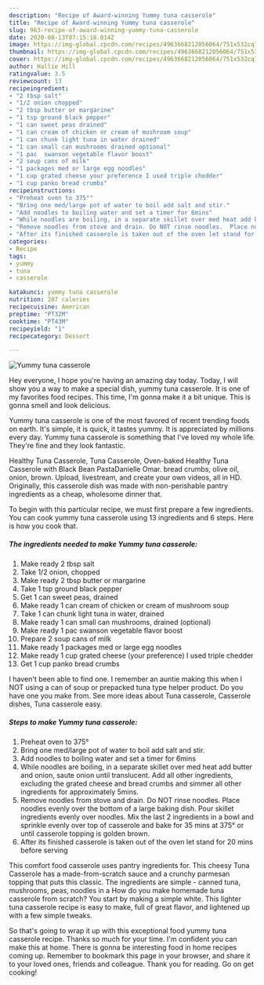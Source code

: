 ```yaml
---
description: "Recipe of Award-winning Yummy tuna casserole"
title: "Recipe of Award-winning Yummy tuna casserole"
slug: 963-recipe-of-award-winning-yummy-tuna-casserole
date: 2020-08-13T07:15:18.014Z
image: https://img-global.cpcdn.com/recipes/4963668212056064/751x532cq70/yummy-tuna-casserole-recipe-main-photo.jpg
thumbnail: https://img-global.cpcdn.com/recipes/4963668212056064/751x532cq70/yummy-tuna-casserole-recipe-main-photo.jpg
cover: https://img-global.cpcdn.com/recipes/4963668212056064/751x532cq70/yummy-tuna-casserole-recipe-main-photo.jpg
author: Hallie Hill
ratingvalue: 3.5
reviewcount: 13
recipeingredient:
- "2 tbsp salt"
- "1/2 onion chopped"
- "2 tbsp butter or margarine"
- "1 tsp ground black pepper"
- "1 can sweet peas drained"
- "1 can cream of chicken or cream of mushroom soup"
- "1 can chunk light tuna in water drained"
- "1 can small can mushrooms drained optional"
- "1 pac  swanson vegetable flavor boost"
- "2 soup cans of milk"
- "1 packages med or large egg noodles"
- "1 cup grated cheese your preference I used triple chedder"
- "1 cup panko bread crumbs"
recipeinstructions:
- "Preheat oven to 375°"
- "Bring one med/large pot of water to boil add salt and stir."
- "Add noodles to boiling water and set a timer for 6mins"
- "While noodles are boiling, in a separate skillet over med heat add butter and onion, saute onion until translucent. Add all other ingredients, excluding the grated cheese and bread crumbs and simmer all other ingredients for approximately 5mins."
- "Remove noodles from stove and drain. Do NOT rinse noodles.  Place noodles evenly over the bottom of a large baking dish. Pour skillet ingredients evenly over noodles. Mix the last 2 ingredients in a bowl and sprinkle evenly over top of casserole and bake for 35 mins  at 375° or until casserole topping is golden brown."
- "After its finished casserole is taken out of the oven let stand for 20 mins before serving"
categories:
- Recipe
tags:
- yummy
- tuna
- casserole

katakunci: yummy tuna casserole 
nutrition: 207 calories
recipecuisine: American
preptime: "PT32M"
cooktime: "PT43M"
recipeyield: "1"
recipecategory: Dessert

---
```



![Yummy tuna casserole](https://img-global.cpcdn.com/recipes/4963668212056064/751x532cq70/yummy-tuna-casserole-recipe-main-photo.jpg)

Hey everyone, I hope you're having an amazing day today. Today, I will show you a way to make a special dish, yummy tuna casserole. It is one of my favorites food recipes. This time, I'm gonna make it a bit unique. This is gonna smell and look delicious.

Yummy tuna casserole is one of the most favored of recent trending foods on earth. It's simple, it is quick, it tastes yummy. It is appreciated by millions every day. Yummy tuna casserole is something that I've loved my whole life. They're fine and they look fantastic.

Healthy Tuna Casserole, Tuna Casserole, Oven-baked Healthy Tuna Casserole with Black Bean PastaDanielle Omar. bread crumbs, olive oil, onion, brown. Upload, livestream, and create your own videos, all in HD. Originally, this casserole dish was made with non-perishable pantry ingredients as a cheap, wholesome dinner that.


To begin with this particular recipe, we must first prepare a few ingredients. You can cook yummy tuna casserole using 13 ingredients and 6 steps. Here is how you cook that.

<!--inarticleads1-->

##### The ingredients needed to make Yummy tuna casserole:

1. Make ready 2 tbsp salt
1. Take 1/2 onion, chopped
1. Make ready 2 tbsp butter or margarine
1. Take 1 tsp ground black pepper
1. Get 1 can sweet peas, drained
1. Make ready 1 can cream of chicken or cream of mushroom soup
1. Take 1 can chunk light tuna in water, drained
1. Make ready 1 can small can mushrooms, drained (optional)
1. Make ready 1 pac  swanson vegetable flavor boost
1. Prepare 2 soup cans of milk
1. Make ready 1 packages med or large egg noodles
1. Make ready 1 cup grated cheese (your preference) I used triple chedder
1. Get 1 cup panko bread crumbs


I haven&#39;t been able to find one. I remember an auntie making this when I NOT using a can of soup or prepacked tuna type helper product. Do you have one you make from. See more ideas about Tuna casserole, Casserole dishes, Tuna casserole easy. 

<!--inarticleads2-->

##### Steps to make Yummy tuna casserole:

1. Preheat oven to 375°
1. Bring one med/large pot of water to boil add salt and stir.
1. Add noodles to boiling water and set a timer for 6mins
1. While noodles are boiling, in a separate skillet over med heat add butter and onion, saute onion until translucent. Add all other ingredients, excluding the grated cheese and bread crumbs and simmer all other ingredients for approximately 5mins.
1. Remove noodles from stove and drain. Do NOT rinse noodles.  Place noodles evenly over the bottom of a large baking dish. Pour skillet ingredients evenly over noodles. Mix the last 2 ingredients in a bowl and sprinkle evenly over top of casserole and bake for 35 mins  at 375° or until casserole topping is golden brown.
1. After its finished casserole is taken out of the oven let stand for 20 mins before serving


This comfort food casserole uses pantry ingredients for. This cheesy Tuna Casserole has a made-from-scratch sauce and a crunchy parmesan topping that puts this classic. The ingredients are simple - canned tuna, mushrooms, peas, noodles in a How do you make homemade tuna casserole from scratch? You start by making a simple white. This lighter tuna casserole recipe is easy to make, full of great flavor, and lightened up with a few simple tweaks. 

So that's going to wrap it up with this exceptional food yummy tuna casserole recipe. Thanks so much for your time. I'm confident you can make this at home. There is gonna be interesting food in home recipes coming up. Remember to bookmark this page in your browser, and share it to your loved ones, friends and colleague. Thank you for reading. Go on get cooking!
